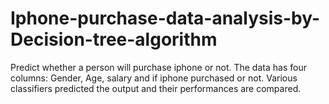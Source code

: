 # Iphone-purchase-data-analysis-by-Decision-tree-algorithm
Predict whether a person will purchase iphone or not. The data has four columns: Gender, Age, salary and if iphone purchased or not. Various classifiers predicted the output and their performances are compared.
